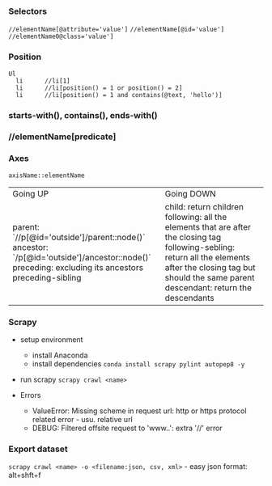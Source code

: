 ### Selectors
`//elementName[@attribute='value']`
`//elementName[@id='value']`
`//elementName0@class='value']`

### Position
```
Ul
  li      //li[1]
  li      //li[position() = 1 or position() = 2]
  li      //li[position() = 1 and contains(@text, 'hello')]
```

### starts-with(), contains(), ends-with()

### //elementName[predicate]

### Axes
`axisName::elementName`

<table>
  <tr>
    <td>Going UP</td>
    <td>Going DOWN</td>
  </tr>
  <tr>
    <td>
      parent: `//p[@id='outside']/parent::node()`<br>
      ancestor: `/p[@id='outside']/ancestor::node()`<br>
      preceding: excluding its ancestors<br>
      preceding-sibling
    </td>
    <td>
      child: return children<br>
      following: all the elements that are after the closing tag<br>
      following-sebling: return all the elements after the closing tag but should the same parent<br>
      descendant: return the descendants
    </td>
  </tr>
</table>

### Scrapy
* setup environment
  - install Anaconda
  - install dependencies `conda install scrapy pylint autopep8 -y`
* run scrapy
`scrapy crawl <name>`

* Errors
  - ValueError: Missing scheme in request url: http or https protocol related error - usu. relative url
  - DEBUG: Filtered offsite request to 'www..': extra '//' error

### Export dataset
`scrapy crawl <name> -o <filename:json, csv, xml>` - easy json format: alt+shft+f